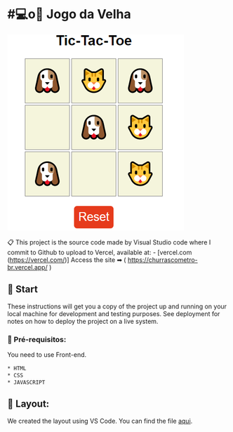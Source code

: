 # #💻o👵 Jogo da Velha


![Welcome](./jogoDaVelha.png?raw=true)

📋 This project is the source code made by Visual Studio code where I commit to Github to upload to Vercel, available at:  - [vercel.com (https://vercel.com/)] Access the site ➡ ( https://churrascometro-br.vercel.app/ )



## 🎉 Start

These instructions will get you a copy of the project up and running on your local machine for development and testing purposes. See deployment for notes on how to deploy the project on a live system.

### 📝 Pré-requisitos:

You need to use Front-end.

```
* HTML
* CSS
* JAVASCRIPT

```
## 📁 Layout:

We created the layout using VS Code. You can find the file [aqui](https://code.visualstudio.com/).